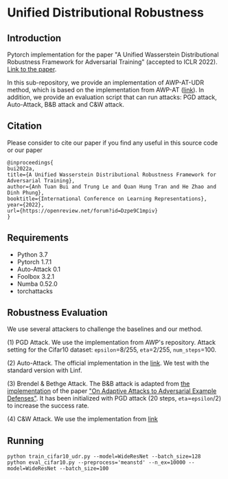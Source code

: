 # Unified Distributional Robustness

## Introduction 
Pytorch implementation for the paper "A Unified Wasserstein Distributional Robustness Framework for Adversarial Training" (accepted to ICLR 2022). [Link to the paper](https://openreview.net/forum?id=Dzpe9C1mpiv).

In this sub-repository, we provide an implementation of AWP-AT-UDR method, which is based on the implementation from AWP-AT ([link](https://github.com/csdongxian/AWP)). In addition, we provide an evaluation script that can run attacks: PGD attack, Auto-Attack, B&B attack and C&W attack. 

## Citation 
Please consider to cite our paper if you find any useful in this source code or our paper

```
@inproceedings{
bui2022a,
title={A Unified Wasserstein Distributional Robustness Framework for Adversarial Training},
author={Anh Tuan Bui and Trung Le and Quan Hung Tran and He Zhao and Dinh Phung},
booktitle={International Conference on Learning Representations},
year={2022},
url={https://openreview.net/forum?id=Dzpe9C1mpiv}
}
```

## Requirements 
- Python 3.7
- Pytorch 1.7.1
- Auto-Attack 0.1
- Foolbox 3.2.1
- Numba 0.52.0
- torchattacks
  
## Robustness Evaluation 
We use several attackers to challenge the baselines and our method. 

(1) PGD Attack. We use the implementation from AWP's repository. Attack setting for the Cifar10 dataset: `epsilon`=8/255, `eta`=2/255, `num_steps`=100.  

(2) Auto-Attack. The official implementation in the [link](https://github.com/fra31/auto-attack). We test with the standard version with Linf.  

(3) Brendel & Bethge Attack. The B&B attack is adapted from [the implementation](https://github.com/wielandbrendel/adaptive_attacks_paper/tree/master/07_ensemble_diversity) of the paper ["On Adaptive Attacks to Adversarial Example Defenses"](https://arxiv.org/abs/2002.08347). It has been initialized with PGD attack (20 steps, `eta`=`epsilon`/2) to increase the success rate.  

(4) C&W Attack. We use the implementation from [link](https://github.com/Harry24k/adversarial-attacks-pytorch/blob/master/torchattacks/attacks/cw.py) 

## Running 

```
python train_cifar10_udr.py --model=WideResNet --batch_size=128
python eval_cifar10.py --preprocess='meanstd' --n_ex=10000 --model=WideResNet --batch_size=100
```